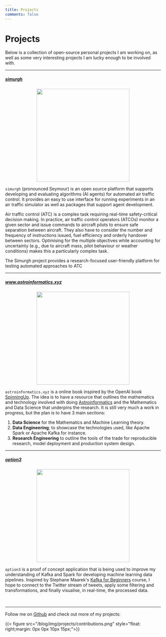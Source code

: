 ```yaml
---
title: Projects
comments: false
---
```


# Projects

Below is a collection of open-source personal projects I am working on, as well as some very interesting projects I am lucky enough to be involved with.

---

##### [simurgh](https://github.com/alan-turing-institute/simurgh)

<center>
<img src="/blog/img/projects/simurgh-wiki.jpg" class="alignright" height="300" style="float: center;margin: 0px 0px 0px 0px;">
</center>

`simurgh` (pronounced Seymour) is an open source platform that supports developing and evaluating
algorithms (AI agents) for automated air traffic control. It provides an easy to use interface for
running experiments in an air traffic simulator as well as packages that support agent development.

Air traffic control (ATC) is a complex task requiring real-time safety-critical decision making. In
practice, air traffic control operators (ATCOs) monitor a given sector and issue commands to
aircraft pilots to ensure safe separation between aircraft. They also have to consider the number
and frequency of instructions issued, fuel efficiency and orderly handover between sectors.
Optimising for the multiple objectives while accounting for uncertainty (e.g., due to aircraft mass,
pilot behaviour or weather conditions) makes this a particularly complex task.

The Simurgh project provides a research-focused user-friendly platform for testing automated
approaches to ATC

---

##### www.astroinformatics.xyz

<!-- <img src="/blog/img/projects/logo_transparent.png" class="alignright" height="300" style="float: right;margin: 10px 5px 5px 0px;"> -->
<center>
<img src="/blog/img/projects/logo_transparent_resize.png" class="alignright" height="300" style="float: center;margin: 0px 0px 0px 0px;">
</center>

`astroinformatics.xyz` is a online book inspired by the OpenAI book
[SpinningUp](http://www.astroinformatics.xyz/etc/www.openai.com). The idea is to have a resource
that outlines the mathematics and technology involved with doing
[Astroinformatics](https://en.wikipedia.org/wiki/Astroinformatics) and the Mathematics and Data
Science that underpins the research. It is still very much a work in progress, but the plan is to
have 3 main sections:
1. **Data Science** for the Mathematics and Machine Learning theory.
2. **Data Engineering**; to showcase the technologies used, like Apache Spark or Apache Kafka for instance.
3. **Research Engineering** to outline the tools of the trade for reproducible research, model deployment and
production system design.

<!-- <embed src="http://www.astroinformatics.xyz" width="675" height="400" /> -->

---

##### [option3](https://github.com/tallamjr/option3)

<!-- <img src="/blog/img/projects/logo_transparent.png" class="alignright" height="300" style="float: right;margin: 10px 5px 5px 0px;"> -->
<center>
<img src="/blog/img/projects/option3.png" class="alignright" height="300" style="float: center;margin: 0px 0px 0px 0px;">
</center>

`option3` is a proof of concept application that is being used to improve my understanding of
Kafka and Spark for developing machine learning data pipelines. Inspired by Stephane Maarek's [Kafka
for Beginners](https://www.linkedin.com/learning/learn-apache-kafka-for-beginners) course, I hope to
connect to the Twitter stream of tweets, apply some filtering and transformations, and finally
visualise, in real-time, the processed data.

<br>

---

Follow me on [Github](https://www.github.com/tallamjr/) and check out more of my projects:

{{< figure src="/blog/img/projects/contributions.png" style="float: right;margin: 0px 0px 10px 15px;">}}
